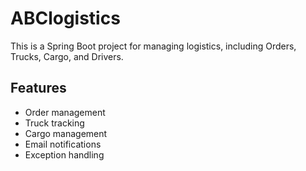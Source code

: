 # ABClogistics

This is a Spring Boot project for managing logistics, including Orders, Trucks, Cargo, and Drivers.

## Features
- Order management
- Truck tracking
- Cargo management
- Email notifications
- Exception handling
